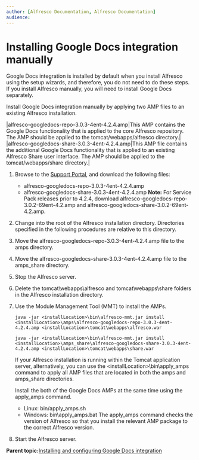 ```yaml
---
author: [Alfresco Documentation, Alfresco Documentation]
audience: 
---
```


# Installing Google Docs integration manually

Google Docs integration is installed by default when you install Alfresco using the setup wizards, and therefore, you do not need to do these steps. If you install Alfresco manually, you will need to install Google Docs separately.

Install Google Docs integration manually by applying two AMP files to an existing Alfresco installation.

|alfresco-googledocs-repo-3.0.3-4ent-4.2.4.amp|This AMP contains the Google Docs functionality that is applied to the core Alfresco repository. The AMP should be applied to the tomcat/webapps/alfresco directory.|
|alfresco-googledocs-share-3.0.3-4ent-4.2.4.amp|This AMP file contains the additional Google Docs functionality that is applied to an existing Alfresco Share user interface. The AMP should be applied to the tomcat/webapps/share directory.|

1.  Browse to the [Support Portal](http://support.alfresco.com), and download the following files:

    -   alfresco-googledocs-repo-3.0.3-4ent-4.2.4.amp
    -   alfresco-googledocs-share-3.0.3-4ent-4.2.4.amp
    **Note:** For Service Pack releases prior to 4.2.4, download alfresco-googledocs-repo-3.0.2-69ent-4.2.amp and alfresco-googledocs-share-3.0.2-69ent-4.2.amp.

2.  Change into the root of the Alfresco installation directory. Directories specified in the following procedures are relative to this directory.

3.  Move the alfresco-googledocs-repo-3.0.3-4ent-4.2.4.amp file to the amps directory.

4.  Move the alfresco-googledocs-share-3.0.3-4ent-4.2.4.amp file to the amps\_share directory.

5.  Stop the Alfresco server.

6.  Delete the tomcat\\webapps\\alfresco and tomcat\\webapps\\share folders in the Alfresco installation directory.

7.  Use the Module Management Tool \(MMT\) to install the AMPs.

    `java -jar <installLocation>\bin\alfresco-mmt.jar install <installLocation>\amps\alfresco-googledocs-repo-3.0.3-4ent-4.2.4.amp <installLocation>\tomcat\webapps\alfresco.war`

    `java -jar <installLocation>\bin\alfresco-mmt.jar install <installLocation>\amps_share\alfresco-googledocs-share-3.0.3-4ent-4.2.4.amp <installLocation>\tomcat\webapps\share.war`

    If your Alfresco installation is running within the Tomcat application server, alternatively, you can use the <installLocation\>\\bin\\apply\_amps command to apply all AMP files that are located in both the amps and amps\_share directories.

    Install the both of the Google Docs AMPs at the same time using the apply\_amps command.

    -   Linux: bin/apply\_amps.sh
    -   Windows: bin\\apply\_amps.bat
    The apply\_amps command checks the version of Alfresco so that you install the relevant AMP package to the correct Alfresco version.

8.  Start the Alfresco server.


**Parent topic:**[Installing and configuring Google Docs integration](../concepts/googledocs-intro.md)

